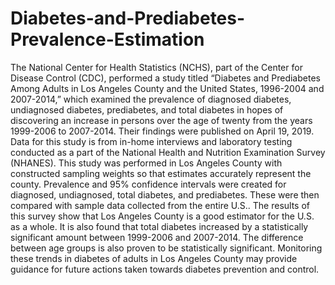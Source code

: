 # Diabetes-and-Prediabetes-Prevalence-Estimation
The National Center for Health Statistics (NCHS), part of the Center for Disease Control (CDC), performed a study titled “Diabetes and Prediabetes Among Adults in Los Angeles County and the United States, 1996-2004 and 2007-2014,” which examined the prevalence of diagnosed diabetes, undiagnosed diabetes, prediabetes, and total diabetes in hopes of discovering an increase in persons over the age of twenty from the years 1999-2006 to 2007-2014. Their findings were published on April 19, 2019. Data for this study is from in-home interviews and laboratory testing conducted as a part of the National Health and Nutrition Examination Survey (NHANES). This study was performed in Los Angeles County with constructed sampling weights so that estimates accurately represent the county. Prevalence and 95% confidence intervals were created for diagnosed, undiagnosed, total diabetes, and prediabetes. These were then compared with sample data collected from the entire U.S.. The results of this survey show that Los Angeles County is a good estimator for the U.S. as a whole. It is also found that total diabetes increased by a statistically significant amount between 1999-2006 and 2007-2014. The difference between age groups is also proven to be statistically significant. Monitoring these trends in diabetes of adults in Los Angeles County may provide guidance for future actions taken towards diabetes prevention and control.
